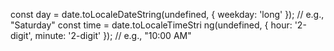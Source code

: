  const day = date.toLocaleDateString(undefined, { weekday: 'long' }); // e.g., "Saturday"
const time = date.toLocaleTimeStri ng(undefined, { hour: '2-digit', minute: '2-digit' }); // e.g., "10:00 AM"
